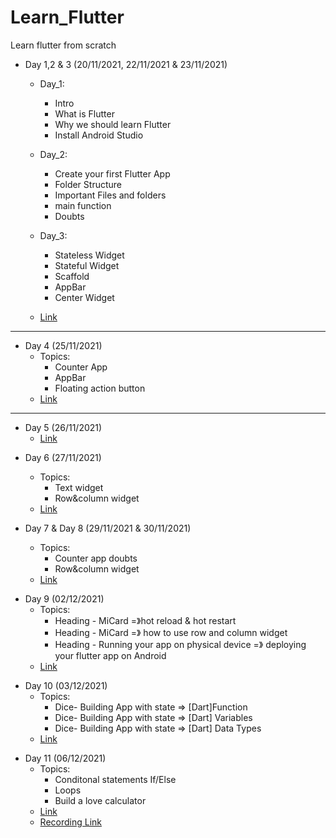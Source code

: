 # Learn_Flutter
Learn flutter from scratch

- Day 1,2 & 3 (20/11/2021, 22/11/2021 & 23/11/2021)
  - Day_1:
	- Intro
	- What is Flutter
	- Why we should learn Flutter
	- Install Android Studio

  - Day_2:
	- Create your first Flutter App
	- Folder Structure
	- Important Files and folders
	- main function
	- Doubts

  - Day_3:
	- Stateless Widget
	- Stateful Widget
	- Scaffold
	- AppBar
	- Center Widget
  - [Link](https://github.com/singhteekam/Learn_Flutter/tree/main/Day_1%2C%20Day_2%2C%20Day_3)
---
- Day 4 (25/11/2021)
  - Topics:
  	- Counter App
  	- AppBar
  	- Floating action button
  - [Link](https://github.com/singhteekam/Learn_Flutter/tree/main/Day_4)
---
- Day 5 (26/11/2021)
  - [Link](https://github.com/singhteekam/Learn_Flutter/tree/main/Day_5)
<!--   - [Recording Link](https://drive.google.com/file/d/1cpVWuWmfQJegilOGtiYfGqtLabY4ThR0/view?usp=sharing) -->

- Day 6 (27/11/2021)
  - Topics:
  	- Text widget
  	- Row&column widget
  - [Link](https://github.com/singhteekam/Learn_Flutter/tree/main/Day_6)

- Day 7 & Day 8 (29/11/2021 & 30/11/2021)
  - Topics:
  	- Counter app doubts
  	- Row&column widget
  - [Link](https://github.com/singhteekam/Learn_Flutter/tree/main/Day_7%20%26%20Day_8)
<!--   - [Recording Link](https://drive.google.com/file/d/1M2-7Hv9HVDAi-bbmvfEOqjyslx3j9Q7M/view?usp=sharing) -->

- Day 9 (02/12/2021)
  - Topics:
  	- Heading - MiCard =》hot reload & hot restart
	- Heading - MiCard =》 how to use row and column widget
	- Heading - Running your app on physical device =》 deploying your flutter app on Android
  - [Link](https://github.com/singhteekam/Learn_Flutter/tree/main/Day_9)
<!--   - [Recording Link](https://drive.google.com/file/d/116ww42gp3mXZLQwmIpBZ93BuKev6zcIc/view?usp=sharing) -->

- Day 10 (03/12/2021)
  - Topics:
  	- Dice- Building App with state => [Dart]Function
	- Dice- Building App with state => [Dart] Variables
	- Dice- Building App with state => [Dart] Data Types
  - [Link](https://github.com/singhteekam/Learn_Flutter/tree/main/Day_10)
<!--   - [Recording link](https://drive.google.com/file/d/1zboAmU02lMAYaIjoE2FqzvTB49O4-Qsf/view?usp=sharing) -->

- Day 11 (06/12/2021)
  - Topics:
	- Conditonal statements If/Else
	- Loops
	- Build a love calculator
  - [Link](https://github.com/singhteekam/Learn_Flutter/tree/main/Day_11)
  - [Recording Link]()

